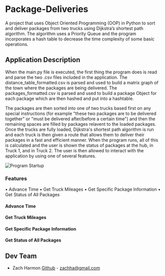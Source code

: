 # Package-Deliveries
A project that uses Object Oriented Programming (OOP) in Python to sort and deliver packages from two trucks using Dijkstra’s shortest path algorithm. The algorithm uses a Priority Queue and the program incorporates a hash table to decrease the time complexity of some basic operations. 

## Application Description
When the main.py file is executed, the first thing the program does is read and parse the two .csv files included in the application. The distance_table_formatted.csv is parsed and used to build a matrix graph of the town where the packages are being delivered. The packages_formatted.csv is parsed and used to build a package Object for each package which are then hashed and put into a hashtable. 

The packages are then sorted into one of two trucks based first on any special instructions (for example "these two packages are to be delivered together" or  "must be delivered after/before a certain time") and then the remaining spaces are filled by packages relavent to the loaded packages. Once the trucks are fully loaded, Dijkstra's shortest path algorithm is run and each truck is then given a route that allows them to deliver their packages in a fast and efficient manner. When the program runs, all of this is calculated and the user is shown the status of packages at the hub, in Truck 1, and in Truck 2. The user is then allowed to interact with the application by using one of several features.

![Program Startup](./imgs/program_startup.jpg "Program on start-up")
### Features
 • Advance Time
 • Get Truck Mileages
 • Get Specific Package Information
 • Get Status of All Packages
#### Advance Time

#### Get Truck Mileages

#### Get Specific Package Information

#### Get Status of All Packages

## Dev Team
 
* Zach Harmon [Github](https://www.github.com/zachha) - zachha@gmail.com
